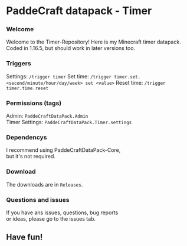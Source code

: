 # PaddeCraft datapack - Timer

### Welcome

Welcome to the Timer-Repository!
Here is my Minecraft timer datapack.
Coded in 1.16.5, but should work in later versions too.

### Triggers

Settings: `/trigger timer`
Set time: `/trigger timer.set.<second/minute/hour/day/week> set <value>`
Reset time: `/trigger timer.time.reset`

### Permissions (tags)

Admin: `PaddeCraftDataPack.Admin`  
Timer Settings: `PaddeCraftDataPack.Timer.settings`

### Dependencys

I recommend using PaddeCraftDataPack-Core,  
but it's not required.

### Download

The downloads are in `Releases`.

### Questions and issues

If you have ans issues, questions, bug reports  
or ideas, please go to the issues tab.

## Have fun!
